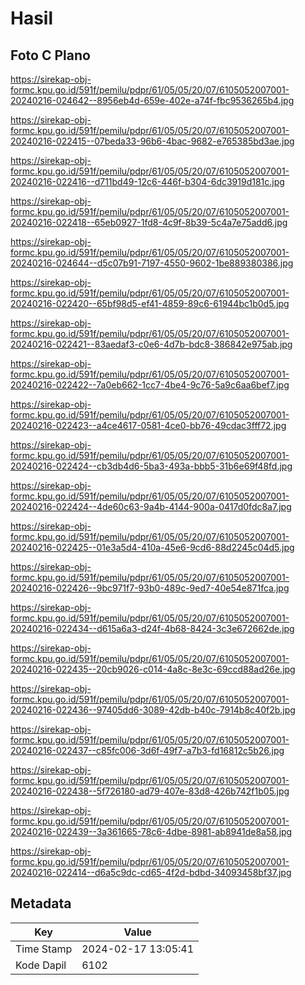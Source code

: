 # Hasil

## Foto C Plano

https://sirekap-obj-formc.kpu.go.id/591f/pemilu/pdpr/61/05/05/20/07/6105052007001-20240216-024642--8956eb4d-659e-402e-a74f-fbc9536265b4.jpg

https://sirekap-obj-formc.kpu.go.id/591f/pemilu/pdpr/61/05/05/20/07/6105052007001-20240216-022415--07beda33-96b6-4bac-9682-e765385bd3ae.jpg

https://sirekap-obj-formc.kpu.go.id/591f/pemilu/pdpr/61/05/05/20/07/6105052007001-20240216-022416--d711bd49-12c6-446f-b304-6dc3919d181c.jpg

https://sirekap-obj-formc.kpu.go.id/591f/pemilu/pdpr/61/05/05/20/07/6105052007001-20240216-022418--65eb0927-1fd8-4c9f-8b39-5c4a7e75add6.jpg

https://sirekap-obj-formc.kpu.go.id/591f/pemilu/pdpr/61/05/05/20/07/6105052007001-20240216-024644--d5c07b91-7197-4550-9602-1be889380386.jpg

https://sirekap-obj-formc.kpu.go.id/591f/pemilu/pdpr/61/05/05/20/07/6105052007001-20240216-022420--65bf98d5-ef41-4859-89c6-61944bc1b0d5.jpg

https://sirekap-obj-formc.kpu.go.id/591f/pemilu/pdpr/61/05/05/20/07/6105052007001-20240216-022421--83aedaf3-c0e6-4d7b-bdc8-386842e975ab.jpg

https://sirekap-obj-formc.kpu.go.id/591f/pemilu/pdpr/61/05/05/20/07/6105052007001-20240216-022422--7a0eb662-1cc7-4be4-9c76-5a9c6aa6bef7.jpg

https://sirekap-obj-formc.kpu.go.id/591f/pemilu/pdpr/61/05/05/20/07/6105052007001-20240216-022423--a4ce4617-0581-4ce0-bb76-49cdac3fff72.jpg

https://sirekap-obj-formc.kpu.go.id/591f/pemilu/pdpr/61/05/05/20/07/6105052007001-20240216-022424--cb3db4d6-5ba3-493a-bbb5-31b6e69f48fd.jpg

https://sirekap-obj-formc.kpu.go.id/591f/pemilu/pdpr/61/05/05/20/07/6105052007001-20240216-022424--4de60c63-9a4b-4144-900a-0417d0fdc8a7.jpg

https://sirekap-obj-formc.kpu.go.id/591f/pemilu/pdpr/61/05/05/20/07/6105052007001-20240216-022425--01e3a5d4-410a-45e6-9cd6-88d2245c04d5.jpg

https://sirekap-obj-formc.kpu.go.id/591f/pemilu/pdpr/61/05/05/20/07/6105052007001-20240216-022426--9bc971f7-93b0-489c-9ed7-40e54e871fca.jpg

https://sirekap-obj-formc.kpu.go.id/591f/pemilu/pdpr/61/05/05/20/07/6105052007001-20240216-022434--d615a6a3-d24f-4b68-8424-3c3e672662de.jpg

https://sirekap-obj-formc.kpu.go.id/591f/pemilu/pdpr/61/05/05/20/07/6105052007001-20240216-022435--20cb9026-c014-4a8c-8e3c-69ccd88ad26e.jpg

https://sirekap-obj-formc.kpu.go.id/591f/pemilu/pdpr/61/05/05/20/07/6105052007001-20240216-022436--97405dd6-3089-42db-b40c-7914b8c40f2b.jpg

https://sirekap-obj-formc.kpu.go.id/591f/pemilu/pdpr/61/05/05/20/07/6105052007001-20240216-022437--c85fc006-3d6f-49f7-a7b3-fd16812c5b26.jpg

https://sirekap-obj-formc.kpu.go.id/591f/pemilu/pdpr/61/05/05/20/07/6105052007001-20240216-022438--5f726180-ad79-407e-83d8-426b742f1b05.jpg

https://sirekap-obj-formc.kpu.go.id/591f/pemilu/pdpr/61/05/05/20/07/6105052007001-20240216-022439--3a361665-78c6-4dbe-8981-ab8941de8a58.jpg

https://sirekap-obj-formc.kpu.go.id/591f/pemilu/pdpr/61/05/05/20/07/6105052007001-20240216-022414--d6a5c9dc-cd65-4f2d-bdbd-34093458bf37.jpg


## Metadata

| Key        | Value               |
| ---------- | ------------------- |
| Time Stamp | 2024-02-17 13:05:41 |
| Kode Dapil | 6102                |



